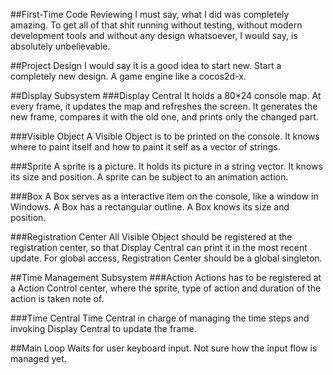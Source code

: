 ##First-Time Code Reviewing
I must say, what I did was completely amazing. To get all of that shit running without testing, without modern development tools and without any design whatsoever, I would say, is absolutely unbelievable. 

##Project Design
I would say it is a good idea to start new. Start a completely new design. A game engine like a cocos2d-x. 

##Display Subsystem
###Display Central
It holds a 80\*24 console map. At every frame, it updates the map and refreshes the screen. It generates the new frame, compares it with the old one, and prints only the changed part. 

###Visible Object
A Visible Object is to be printed on the console. It knows where to paint itself and how to paint it self as a vector of strings. 

###Sprite
A sprite is a picture. It holds its picture in a string vector. It knows its size and position. A sprite can be subject to an animation action. 

###Box
A Box serves as a interactive item on the console, like a window in Windows. A Box has a rectangular outline. A Box knows its size and position.

###Registration Center
All Visible Object should be registered at the registration center, so that Display Central can print it in the most recent update. For global access, Registration Center should be a global singleton. 


##Time Management Subsystem
###Action
Actions has to be registered at a Action Control center, where the sprite, type of action and duration of the action is taken note of. 

###Time Central
Time Central in charge of managing the time steps and invoking Display Central to update the frame. 


##Main Loop
Waits for user keyboard input. Not sure how the input flow is managed yet. 
